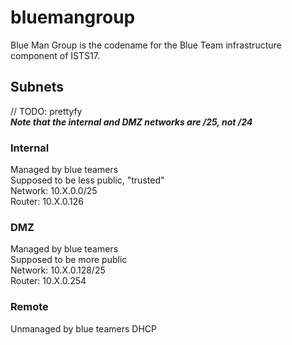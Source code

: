 # bluemangroup

Blue Man Group is the codename for the Blue Team infrastructure component of ISTS17.

## Subnets
// TODO: prettyfy  
_**Note that the internal and DMZ networks are /25, not /24**_

### Internal
Managed by blue teamers  
Supposed to be less public, "trusted"  
Network: 10.X.0.0/25  
Router: 10.X.0.126

### DMZ
Managed by blue teamers  
Supposed to be more public  
Network: 10.X.0.128/25  
Router: 10.X.0.254

### Remote
Unmanaged by blue teamers 
DHCP